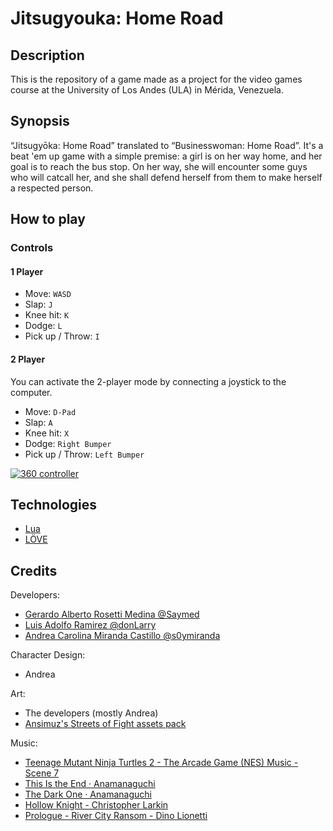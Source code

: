 # Jitsugyouka: Home Road

## Description

This is the repository of a game made as a project for the video games course at the University of Los Andes (ULA) in Mérida, Venezuela.

## Synopsis

“Jitsugyōka: Home Road” translated to “Businesswoman: Home Road”. It's a beat 'em up game with a simple premise: a girl is on her way home, and her goal is to reach the bus stop. On her way, she will encounter some guys who will catcall her, and she shall defend herself from them to make herself a respected person.

## How to play

### Controls

#### 1 Player

- Move: `WASD`
- Slap: `J`
- Knee hit: `K`
- Dodge: `L`
- Pick up / Throw: `I`

#### 2 Player

You can activate the 2-player mode by connecting a joystick to the computer.

- Move: `D-Pad`
- Slap: `A`
- Knee hit: `X`
- Dodge: `Right Bumper`
- Pick up / Throw: `Left Bumper`

[![360 controller](https://love2d.org/w/images/d/d4/360_controller.png)](https://love2d.org/w/images/d/d4/360_controller.png)

## Technologies

- [Lua](https://www.lua.org/)
- [LÖVE](https://love2d.org/)

## Credits

Developers:
- [Gerardo Alberto Rosetti Medina @Saymed](https://github.com/SaymedDustga)
- [Luis Adolfo Ramirez @donLarry](https://github.com/DonLarry)
- [Andrea Carolina Miranda Castillo @s0ymiranda](https://github.com/s0ymiranda)

Character Design:
- Andrea

Art:
- The developers (mostly Andrea)
- [Ansimuz's Streets of Fight assets pack](https://ansimuz.itch.io/streets-of-fight)

Music:
- [Teenage Mutant Ninja Turtles 2 - The Arcade Game (NES) Music - Scene 7](https://www.youtube.com/watch?v=BfTrejmnbYo)
- [This Is the End · Anamanaguchi](https://www.youtube.com/watch?v=09m93Fm36bc)
- [The Dark One · Anamanaguchi](https://youtu.be/TNfItV62gD8)
- [Hollow Knight - Christopher Larkin](https://youtu.be/r6PuACnHkNY)
- [Prologue - River City Ransom - Dino Lionetti](https://youtu.be/d7GiSzUaibg)
